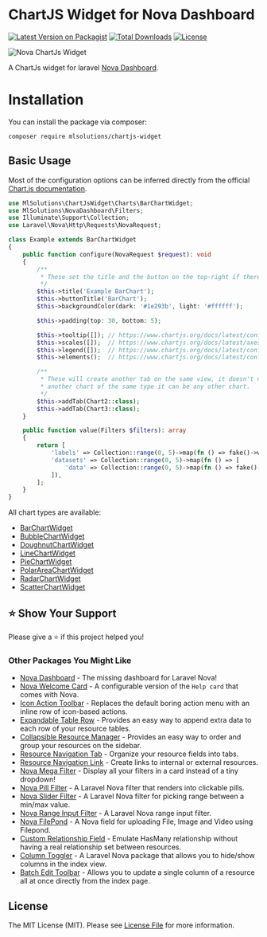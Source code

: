 # ChartJS Widget for Nova Dashboard

[![Latest Version on Packagist](https://img.shields.io/packagist/v/mlsolutions/chartjs-widget)](https://packagist.org/packages/mlsolutions/chartjs-widget)
[![Total Downloads](https://img.shields.io/packagist/dt/mlsolutions/chartjs-widget)](https://packagist.org/packages/mlsolutions/chartjs-widget)
[![License](https://img.shields.io/packagist/l/mlsolutions/chartjs-widget)](https://github.com/ml-solutions-ltda/chartjs-widget/blob/main/LICENSE)

<picture>
  <source media="(prefers-color-scheme: dark)" srcset="https://raw.githubusercontent.com/ml-solutions-ltda/chartjs-widget/main/screenshots/dark.png">
  <img alt="Nova ChartJs Widget" src="https://raw.githubusercontent.com/ml-solutions-ltda/chartjs-widget/main/screenshots/light.png">
</picture>

A ChartJs widget for laravel [Nova Dashboard](https://github.com/ml-solutions-ltda/nova-dashboard).

# Installation

You can install the package via composer:

```
composer require mlsolutions/chartjs-widget
```

## Basic Usage

Most of the configuration options can be inferred directly from the official [Chart.js documentation](https://www.chartjs.org/docs/latest/configuration/#configuration).

```php
use MlSolutions\ChartJsWidget\Charts\BarChartWidget;
use MlSolutions\NovaDashboard\Filters;
use Illuminate\Support\Collection;
use Laravel\Nova\Http\Requests\NovaRequest;

class Example extends BarChartWidget
{
    public function configure(NovaRequest $request): void
    {
        /**
         * These set the title and the button on the top-right if there are multiple "tabs" on this view
         */
        $this->title('Example BarChart');
        $this->buttonTitle('BarChart');
        $this->backgroundColor(dark: '#1e293b', light: '#ffffff');

        $this->padding(top: 30, bottom: 5);

        $this->tooltip([]); // https://www.chartjs.org/docs/latest/configuration/tooltip.html#tooltip
        $this->scales([]);  // https://www.chartjs.org/docs/latest/axes/#axes
        $this->legend([]);  // https://www.chartjs.org/docs/latest/configuration/legend.html#legend
        $this->elements();  // https://www.chartjs.org/docs/latest/configuration/elements.html#elements

        /**
         * These will create another tab on the same view, it doesn't necessarily need to be
         * another chart of the same type it can be any other chart.
         */
        $this->addTab(Chart2::class);
        $this->addTab(Chart3::class);
    }

    public function value(Filters $filters): array
    {
        return [
            'labels' => Collection::range(0, 5)->map(fn () => fake()->word()),
            'datasets' => Collection::range(0, 5)->map(fn () => [
                'data' => Collection::range(0, 5)->map(fn () => fake()->numberBetween(0, 100)),
            ]),
        ];
    }
}
```

All chart types are available:

- [BarChartWidget](https://www.chartjs.org/docs/latest/charts/bar.html)
- [BubbleChartWidget](https://www.chartjs.org/docs/latest/charts/bubble.html)
- [DoughnutChartWidget](https://www.chartjs.org/docs/latest/charts/doughnut.html)
- [LineChartWidget](https://www.chartjs.org/docs/latest/charts/line.html)
- [PieChartWidget](https://www.chartjs.org/docs/latest/charts/doughnut.html#pie)
- [PolarAreaChartWidget](https://www.chartjs.org/docs/latest/charts/polar.html)
- [RadarChartWidget](https://www.chartjs.org/docs/latest/charts/radar.html)
- [ScatterChartWidget](https://www.chartjs.org/docs/latest/charts/scatter.html)

## ⭐️ Show Your Support

Please give a ⭐️ if this project helped you!

### Other Packages You Might Like

- [Nova Dashboard](https://github.com/ml-solutions-ltda/nova-dashboard) - The missing dashboard for Laravel Nova!
- [Nova Welcome Card](https://github.com/ml-solutions-ltda/nova-welcome-card) - A configurable version of the `Help card` that comes with Nova.
- [Icon Action Toolbar](https://github.com/ml-solutions-ltda/icon-action-toolbar) - Replaces the default boring action menu with an inline row of icon-based actions.
- [Expandable Table Row](https://github.com/ml-solutions-ltda/expandable-table-row) - Provides an easy way to append extra data to each row of your resource tables.
- [Collapsible Resource Manager](https://github.com/ml-solutions-ltda/collapsible-resource-manager) - Provides an easy way to order and group your resources on the sidebar.
- [Resource Navigation Tab](https://github.com/ml-solutions-ltda/resource-navigation-tab) - Organize your resource fields into tabs.
- [Resource Navigation Link](https://github.com/ml-solutions-ltda/resource-navigation-link) - Create links to internal or external resources.
- [Nova Mega Filter](https://github.com/ml-solutions-ltda/nova-mega-filter) - Display all your filters in a card instead of a tiny dropdown!
- [Nova Pill Filter](https://github.com/ml-solutions-ltda/nova-pill-filter) - A Laravel Nova filter that renders into clickable pills.
- [Nova Slider Filter](https://github.com/ml-solutions-ltda/nova-slider-filter) - A Laravel Nova filter for picking range between a min/max value.
- [Nova Range Input Filter](https://github.com/ml-solutions-ltda/nova-range-input-filter) - A Laravel Nova range input filter.
- [Nova FilePond](https://github.com/ml-solutions-ltda/nova-filepond) - A Nova field for uploading File, Image and Video using Filepond.
- [Custom Relationship Field](https://github.com/ml-solutions-ltda/custom-relationship-field) - Emulate HasMany relationship without having a real relationship set between resources.
- [Column Toggler](https://github.com/ml-solutions-ltda/column-toggler) - A Laravel Nova package that allows you to hide/show columns in the index view.
- [Batch Edit Toolbar](https://github.com/ml-solutions-ltda/batch-edit-toolbar) - Allows you to update a single column of a resource all at once directly from the index page.

## License

The MIT License (MIT). Please see [License File](https://raw.githubusercontent.com/ml-solutions-ltda/chartjs-widget/main/LICENSE) for more information.
